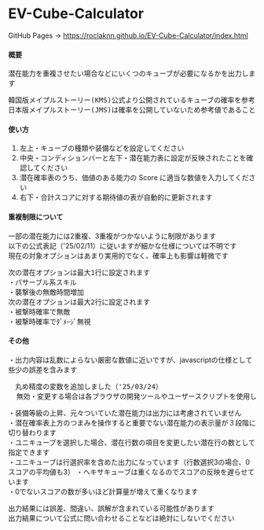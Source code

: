 # EV-Cube-Calculator
GitHub Pages -> https://roclaknn.github.io/EV-Cube-Calculator/index.html

#### 概要
潜在能力を重複させたい場合などにいくつのキューブが必要になるかを出力します<br>
<pre>
韓国版メイプルストーリー(KMS)公式より公開されているキューブの確率を参考にしています
日本版メイプルストーリー(JMS)は確率を公開していないため参考値であることに注意してください
</pre>


#### 使い方
1. 左上・キューブの種類や装備などを設定してください
2. 中央・コンディションバーと左下・潜在能力表に設定が反映されたことを確認してください
3. 潜在確率表のうち、価値のある能力の Score に適当な数値を入力してください
4. 右下・合計スコアに対する期待値の表が自動的に更新されます


#### 重複制限について
一部の潜在能力には2重複、3重複がつかないように制限があります<br>
以下の公式表記（'25/02/11）に従いますが細かな仕様については不明です<br>
現在の対象オプションはあまり実用的でなく、確率上も影響は軽微です
<pre>
次の潜在オプションは最大1行に設定されます
・パサーブル系スキル
・襲撃後の無敵時間増加
次の潜在オプションは最大2行に設定されます
・被撃時確率で無敵
・被撃時確率でﾀﾞﾒｰｼﾞ無視
</pre>


#### その他
・出力内容は乱数によらない厳密な数値に近いですが、javascriptの仕様として些少の誤差を含みます<br>
<pre>
　丸め精度の変数を追加しました（'25/03/24）
  無効・変更する場合は各ブラウザの開発ツールやユーザースクリプトを使用してください
</pre>
・装備等級の上昇、元々ついていた潜在能力は出力には考慮されていません<br>
・潜在確率表上方のつまみを操作すると重要でない潜在能力の表示量が３段階に切り替わります<br>
・ユニキューブを選択した場合、潜在行数の項目を変更したい潜在行の数として指定できます<br>
・ユニキューブは行選択率を含めた出力になっています（行数選択3の場合、0スコアの平均値も3）
・ヘキサキューブは重くなるのでスコアの反映を遅らせています<br>
・0でないスコアの数が多いほど計算量が増えて重くなります<br>

出力結果には誤差、間違い、誤解が含まれている可能性があります<br>
出力結果について公式に問い合わせることなどは絶対にしないでください



